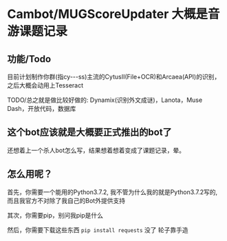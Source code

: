 # Cambot/MUGScoreUpdater 大概是音游课题记录

## 功能/Todo

目前计划制作你群(指cy---ss)主流的CytusII(File+OCR)和Arcaea(API)的识别，之后大概会动用上Tesseract

TODO/总之就是做比较好做的: Dynamix(识别外文成谜)，Lanota，Muse Dash，开放代码，数据库

## 这个bot应该就是大概要正式推出的bot了

还想着上一个杀人bot怎么写，结果想着想着变成了课题记录，晕。

## 怎么用呢？

首先，你需要一个能用的Python3.7.2, 我不管为什么我的就是Python3.7.2写的, 而且我官方不对除了我自己的Bot外提供支持

其次，你需要pip，别问我pip是什么

然后，你需要下载这些东西
`pip install requests`
没了 轮子靠手造